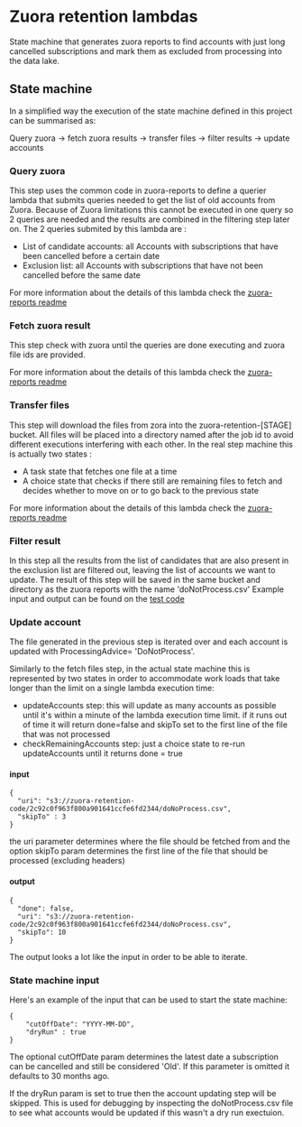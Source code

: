 # Zuora retention lambdas

State machine that generates zuora reports to find accounts with just long cancelled subscriptions and mark them as excluded from processing into the data lake. 

## State machine
In a simplified way the execution of the state machine defined in this project can be summarised as:

Query zuora -> fetch zuora results -> transfer files -> filter results -> update accounts
  
### Query zuora

This step uses the common code in zuora-reports to define a querier lambda that submits queries needed to get the list of old accounts from Zuora. Because of Zuora limitations this cannot be executed in one query so 2 queries are needed and the results are combined in the filtering step later on.
The 2 queries submited by this lambda are :
* List of candidate accounts:  all Accounts with subscriptions that have been cancelled before a certain date
* Exclusion list:  all Accounts with subscriptions that have not been cancelled before the same date

For more information about the details of this lambda check the [zuora-reports readme](../../lib/zuora-reports/README.md)
### Fetch zuora result
This step check with zuora until the queries are done executing and zuora file ids are provided.

For more information about the details of this lambda check the [zuora-reports readme](../../lib/zuora-reports/README.md)
### Transfer files
This step will download the files from zora into the zuora-retention-[STAGE] bucket. 
All files will be placed into a directory named after the job id to avoid different executions interfering with each other.
In the real step machine this is actually two states :
* A task state that fetches one file at a time
* A choice state that checks if there still are remaining files to fetch and decides whether to move on or to go back to the previous state

For more information about the details of this lambda check the [zuora-reports readme](../../lib/zuora-reports/README.md)
### Filter result
In this step all the results from the list of candidates that are also present in the exclusion list are filtered out, leaving the list of accounts we want to update.
The result of this step will be saved in the same bucket and directory as the zuora reports with the name 'doNotProcess.csv'
Example input and output can be found on the [test code](src/test/scala/com/gu/zuora/retention/filterCandidates/FilterCandidatesEffectsTest.scalaL9-L44)

### Update account  
The file generated in the previous step is iterated over and each account is updated with ProcessingAdvice= 'DoNotProcess'.

Similarly to the fetch files step, in the actual state machine this is represented by two states in order to accommodate work loads that take longer than the limit on a single lambda execution time:
* updateAccounts step: this will update as many accounts as possible until it's within a minute of the lambda execution time limit. if it runs out of time it will return done=false and skipTo set to the first line of the file that was not processed
* checkRemainingAccounts step: just a choice state to re-run updateAccounts until it returns done = true
#### input
```
{
  "uri": "s3://zuora-retention-code/2c92c0f963f800a901641ccfe6fd2344/doNoProcess.csv",
  "skipTo" : 3
}
```
the uri parameter determines where the file should be fetched from and the option skipTo param determines the first line of the file that should be processed (excluding headers)

#### output
```
{
  "done": false,
  "uri": "s3://zuora-retention-code/2c92c0f963f800a901641ccfe6fd2344/doNoProcess.csv",
  "skipTo": 10
}
```

The output looks a lot like the input in order to be able to iterate. 

### State machine input
Here's an example of the input that can be used to start the state machine:
```
{
    "cutOffDate": "YYYY-MM-DD",
    "dryRun" : true
}
```

The optional cutOffDate param determines the latest date a subscription can be cancelled and still be considered 'Old'. If this parameter is omitted it defaults to 30 months ago.

If the dryRun param is set to true then the account updating step will be skipped. This is used for debugging by inspecting the doNotProcess.csv file to see what accounts would be updated if this wasn't a dry run exectuion.